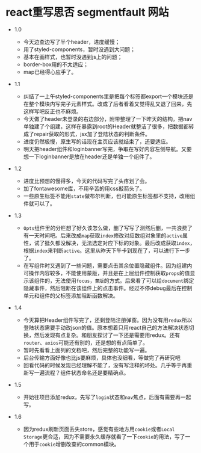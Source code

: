 # react重写思否 segmentfault 网站

* 1.0
	* 今天边查边写了半个header，进度缓慢；  
	* 用了styled-components，暂时没遇到大问题；  
	* 基本在画样式，也暂时没遇到js上的问题；  
	* border-box用的不太适应；  
	* map已经得心应手了。
  
* 1.1
	* 纠结了一上午styled-components里是把每个标签都export一个模块还是在整个模块内写完子元素样式。改成了后者看着又觉得乱又退了回来，先这样写吧反正也不麻烦。  
	* 今天做了header未登录的右边部分，附带整理了一下昨天的结构，把nav单独建了个组建，这样在暴露到root的Header就整洁了很多，把数据都转成了repair获取的形式，jsx加了登陆状态的判断条件。  
	* 进度仍然极慢，原生写的话现在主页应该就结束了，还要适应。  
	* 明天把header组件和loginbanner写完，争取在写好内容左侧导航。又要想一下loginbanner是放在header还是单独一个组件了。

* 1.2
	* 进度比预想的慢得多，今天的代码写完了头疼划了会。
	* 加了fontawesome库，不用辛苦的用css敲箭头了。
	* 一些原生标签不能用`state`做布尔判断，也可能原生标签都不支持，改用组件就可以了。

* 1.3
	* `Opts`组件里的分栏想了好久该怎么做，删了写写了测然后删，一共浪费了有一天时间吧。后来改成`map`获取`index`修改对应数组对象里的`active`属性，试了挺久都没解决，无法选定对应下标的对象。最后改成获取`index`，根据`index`来判断`active`。这里从昨天下午卡到现在了，可以进行下一步了。
	* 在写组件时又遇到了一些问题，需要点击其余位置隐藏组件。因为组建内可操作内容较多，不能使用蒙版，并且是在上层组件控制获取`props`的值显示该组件的，无法使用`focus`，`蒙版`的方式。后来看了可以给`document`绑定隐藏事件，然后阻断在该组件上的点击事件。经过不停debug最后在控制单元和组件的父标签添加阻断函数解决。

* 1.4
	* 今天算把Header组件写完了，还剩登陆注册弹窗。因为没有用`redux`所以登陆状态需要手动改json的值。原本想着只用react自己的方法解决状态切换，然后发现有点复杂。和朋友探讨了一下还是需要用redux。还有`router`、`axios`可能还有别的，还是想的有点简单了。
	* 暂时先看看上面列的文档吧，然后完整的功能写一遍。
	* 后台传输方面好像也比js要麻烦，具体也没细看，等做完了再研究吧
	* 回看代码的时候发现已经理解不能了，没有写注释的坏处。几乎等于再重新写一遍流程？组件状态命名还是要精确点。

* 1.5
    * 开始往项目添加redux，先写了`login`状态和`nav`焦点，后面有需要再一起写。

* 1.6
    * 因为redux刷新页面丢失store，感觉有些地方用`cookie`或者`Local Storage`更合适，因为不需要永久缓存就看了一下`cookie`的用法，写了一个用于`cookie`增删改查的common模块。
